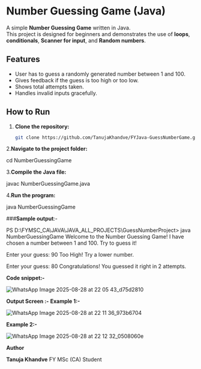 # Number Guessing Game (Java)

A simple **Number Guessing Game** written in Java.  
This project is designed for beginners and demonstrates the use of **loops**, **conditionals**, **Scanner for input**, and **Random numbers**.


## Features
- User has to guess a randomly generated number between 1 and 100.
- Gives feedback if the guess is too high or too low.
- Shows total attempts taken.
- Handles invalid inputs gracefully.


## How to Run
1. **Clone the repository:**
   ```bash
   git clone https://github.com/TanujaKhandve/FYJava-GuessNumberGame.git

2.**Navigate to the project folder:**

cd NumberGuessingGame


3.**Compile the Java file:**

javac NumberGuessingGame.java


4.**Run the program:**

java NumberGuessingGame

###**Sample output**:-

PS D:\FYMSC_CA\JAVA\JAVA_ALL_PROJECTS\GuessNumberProject> java NumberGuessingGame
 Welcome to the Number Guessing Game!
I have chosen a number between 1 and 100.
Try to guess it!

Enter your guess: 90
 Too High! Try a lower number.

Enter your guess: 80
 Congratulations! You guessed it right in 2 attempts.

 **Code snippet:-**

 ![WhatsApp Image 2025-08-28 at 22 05 43_d75d2810](https://github.com/user-attachments/assets/264e8bd0-342d-41af-bf0b-7677e82fa117)

**Output Screen :-**
**Example 1:-**

![WhatsApp Image 2025-08-28 at 22 11 36_973b6704](https://github.com/user-attachments/assets/465cd484-666c-4558-942d-6afde9e8763c)

**Example 2:-**

![WhatsApp Image 2025-08-28 at 22 12 32_0508060e](https://github.com/user-attachments/assets/d3f25f2f-3f22-4720-9fc6-656f05e22a8a)

**Author**

**Tanuja Khandve**
FY MSc (CA) Student

